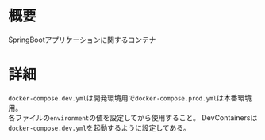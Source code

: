 # 概要
SpringBootアプリケーションに関するコンテナ

# 詳細
`docker-compose.dev.yml`は開発環境用で`docker-compose.prod.yml`は本番環境用。<br>
各ファイルの`environment`の値を設定してから使用すること。
DevContainersは`docker-compose.dev.yml`を起動するように設定してある。
